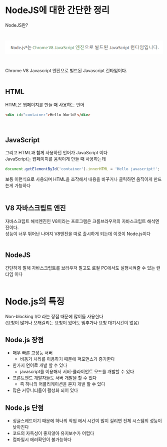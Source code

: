 # NodeJS에 대한 간단한 정리
NodeJS란? 
<br />
<img src="./img/Nodejs01.PNG" alt="NodeJS의 설명" style="margin:40px 0"> 
<br />
Chrome V8 Javascript 엔진으로 빌드된 Javascript 런타임이다.
<br /><br />

<h2>HTML</h2>
HTML은 웹페이지를 만들 때 사용하는 언어

```HTML
<div id="container">Hello World!</div>
```
<br />

<h2>JavaScript</h2>
그리고 HTML과 함께 사용하던 언어가 JavaScript 이다 
<br />
JavaScript는 웹페이지를 움직이게 만들 때 사용하는데

```javascript
document.getElementById('container').innerHTML = 'Hello javascript!';
```

보통 이런식으로 사용되며 HTML을 조작해서 내용을 바꾸거나 클릭하면 움직이게 만드는게 가능하다
<br /><br />

<h2>V8 자바스크립트 엔진</h2>
자바스크립트 해석엔진인 V8이라는 프로그램은 크롬브라우저의 자바스크립트 해석엔진이다. 
<br />
성능이 너무 뛰어난 나머지 V8엔진을 따로 출시하게 되는데 이것이 Node.js이다 
<br /><br />

<h2>NodeJS</h2>
간단하게 말해 자바스크립트를 브라우저 말고도 로컬 PC에서도 실행시켜줄 수 있는 런타임 이다
<br /><br />

# Node.js의 특징
Non-blocking I/O 라는 장점 때문에 많이들 사용한다 
<br />
(요청이 많거나 오래걸리는 요청이 있어도 멈추가나 요청 대기시간이 없음) 
<br />

## Node.js 장점
- 매우 빠른 고성능 서버
  - 비동기 처리를 이용하기 때문에 퍼포먼스가 증가한다
- 한가지 언어로 개발 할 수 있다
  - javascript를 이용해서 서버-클라이언트 모드를 개발할 수 있다
- 프론트엔드 개발자들도 서버 개발을 할 수 있다
  - 즉 하나의 어플리케이션을 혼자 개발 할 수 있다
- 많은 커뮤니티들이 활성화 되어 있다

## Node.js 단점
- 싱글스레드이기 때문에 하나의 작업 에서 시간이 많이 걸리면 전체 시스템의 성능이 낮아진다
- 코드의 자독성이 좋지않아 유지보수가 어렵다
- 컴파일시 에러확인이 불가능하다